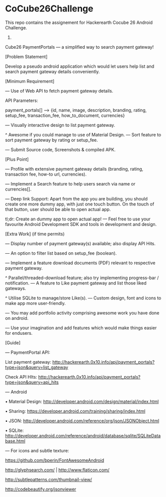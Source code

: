 # CoCube26Challenge
This repo contains the assignement for Hackerearth Cocube 26 Android Challenge.

1.
Cube26 PaymentPortals — a simplified way to search payment gateway!

[Problem Statement]

Develop a pseudo android application which would let users help list and search payment gateway details conveniently.

[Minimum Requirement]

— Use of Web API to fetch payment gateway details.

API Parameters:

payment_portals[] —> {id, name, image, description, branding, rating, setup_fee, transaction_fee, how_to_document, currencies}

— Visually interactive design to list payment gateway.

^ Awesome if you could manage to use of Material Design.
— Sort feature to sort payment gateway by rating or setup_fee.

— Submit Source code, Screenshots & compiled APK.

[Plus Point]

— Profile with extensive payment gateway details (branding, rating, transaction fee, how-to url, currencies).

— Implement a Search feature to help users search via name or currencies[].

— Deep link Support: Apart from the app you are building, you should create one more dummy app, with just one touch button. On the touch of that button, user should be able to open actual app.

tl;dr: Create an dummy app to open actual app!
— Feel free to use your favourite Android Development SDK and tools in development and design.

[Extra Work] (if time permits)

— Display number of payment gateway(s) available; also display API Hits.

— An option to filter list based on setup_fee (boolean).

— Implement a feature download documents (PDF) relevant to respective payment gateway.

^ Parallel/threaded-download feature; also try implementing progress-bar / notification.
— A feature to Like payment gateway and list those liked gateways.

^ Utilise SQLite to manage/store Like(s).
— Custom design, font and icons to make app more user-friendly.

— You may add portfolio activity comprising awesome work you have done on android.

— Use your imagination and add features which would make things easier for endusers.

[Guide]

— PaymentPortal API:

List payment gateway: http://hackerearth.0x10.info/api/payment_portals?type=json&query=list_gateway

Check API HIts: http://hackerearth.0x10.info/api/payment_portals?type=json&query=api_hits

— Android

• Material Design: http://developer.android.com/design/material/index.html

• Sharing: https://developer.android.com/training/sharing/index.html

• JSON: http://developer.android.com/reference/org/json/JSONObject.html

• SQLite: http://developer.android.com/reference/android/database/sqlite/SQLiteDatabase.html

— For icons and subtle texture:

https://github.com/bperin/FontAwesomeAndroid

http://glyphsearch.com/ | http://www.flaticon.com/

http://subtlepatterns.com/thumbnail-view/

http://codebeautify.org/jsonviewer
